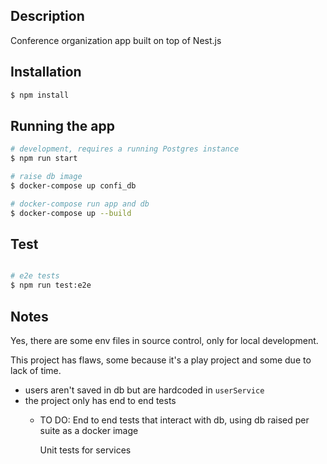 ## Description

Conference organization app built on top of Nest.js

## Installation

```bash
$ npm install
```

## Running the app

```bash
# development, requires a running Postgres instance
$ npm run start

# raise db image
$ docker-compose up confi_db

# docker-compose run app and db
$ docker-compose up --build
```

## Test

```bash

# e2e tests
$ npm run test:e2e

```

## Notes

Yes, there are some env files in source control, only for local development.

This project has flaws, some because it's a play project and some due to lack of time.

- users aren't saved in db but are hardcoded in `userService`
- the project only has end to end tests
  - TO DO:
    End to end tests that interact with db, using db raised per suite as a docker image
    
    Unit tests for services
